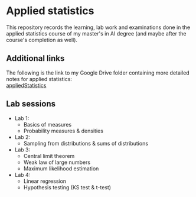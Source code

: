 # Applied statistics
This repository records the learning, lab work and examinations done in the applied statistics course of my master's in AI degree (and maybe after the course's completion as well).

## Additional links
The following is the link to my Google Drive folder containing more detailed notes for applied statistics:<br>[appliedStatistics](https://drive.google.com/drive/folders/1e9IoNfvnuUaHBwfzlJzKmCta0sVJWykH?usp=sharing)

## Lab sessions

- Lab 1:
  - Basics of measures
  - Probability measures & densities
- Lab 2:
  - Sampling from distributions & sums of distributions
- Lab 3:
  - Central limit theorem
  - Weak law of large numbers
  - Maximum likelihood estimation
- Lab 4:
  - Linear regression
  - Hypothesis testing (KS test & t-test)
